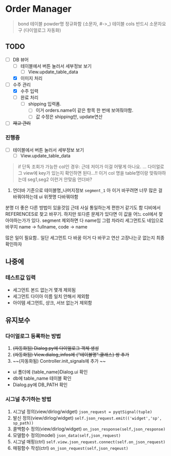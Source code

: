 

# Order Manager

> bond 테이블 powder명 정규화함 (소문자, #->_)
> 테이블 cols 반드시 소문자요구 (다이얼로그 자동화)

## TODO
- [ ] DB 뷰어
  - [ ] 테이블에서 버튼 눌러서 세부정보 보기
    - [ ]  View.update_table_data
  - [x] 이미지 처리
- [ ] 수주 관리
  - [x] 수주 입력
  - [ ] 완료 처리
    - [ ] shipping 입력폼. 
      - [ ] 이거 orders.name이 같은 항목 한 번에 보여줘야함. 
      - [ ] 값 수정은 shipping만, update연산
- [ ] ~~재고 관리~~

### 진행중 
  - [ ] 테이블에서 버튼 눌러서 세부정보 보기
    - [ ]  View.update_table_data

> if 단독 조회가 가능한 col인 경우:
근데 저이가 이걸 어떻게 아나요. 
... 다이얼로그 view에 key가 있는지 확인하면 된다...!!
이거 col 명을 table명이랑 맞춰야하는데
seg1,seg2 이런거 안맞음 언더바? 
  1. 언더바 기준으로 테이블명_나머지정보 `segment_1`
아 이거 바꾸려면 너무 많은 걸 바꿔야하는데 
ui 위젯명 다바꿔야함

분명 더 좋은 다른 방법이 있을것임
근데 사실 통일하는게 편한거 같기도 함
디비에서 REFERENCES로 찾고 바꾸기. 
하지만 또다른 문제가 있다면 
이 값을 어느 col에서 찾아야하는가가 있다. 
segment 제외하면 다 name임 
그럼 차라리 세그먼트도 네임으로 바꾸지 
name -> fullname, code -> name

많은 일이 필요함.. 
일단 세그먼트 다 바꿈
이거 다 바꾸고 연산 고장나는곳 없는지 최종확인하자


## 나중에
### 테스트값 입력
- 세그먼트 본드 없는거 몇개 제외됨
- 세그먼트 다이아 이름 일치 안해서 제외함
- 아이템 세그먼트, 샹크, 서브 없는거 제외함


## 유지보수

### 다이얼로그 등록하는 방법
1. ~~(자동화됨) Dialog.py에 다이얼로그 객체 생성~~
2. ~~(자동화됨) View.dialog_infos에 {"테이블명":클래스} 쌍 추가~~
3. ~~(자동화됨) Controller.init_signals에 추가 ~~

- ui 폴더에 {table_name}Dialog.ui 확인
- db에 table_name 테이블 확인
- Dialog.py에 DB_PATH 확인

### 시그널 추가하는 방법
1. 시그널 정의(view/dirlog/widget)
 `json_request = pyqtSignal(tuple)`
2. 발신 정의(view/dirlog/widget)
 `self.json_request.emit(('widget','sp', sp_path))`
3. 콜백함수 정의(view/dirlog/widget)
 `on_json_response(self,json_response)`
4. 모델함수 정의(model)
 `json_data(self,json_request)`
5. 시그널 매핑(ctrl) 
`self.view.json_request.connect(self.on_json_request)`
6. 매핑함수 작성(ctrl)
`on_json_request(self,json_reqeust)`